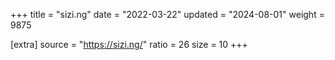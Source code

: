 +++
title = "sizi.ng"
date = "2022-03-22"
updated = "2024-08-01"
weight = 9875

[extra]
source = "https://sizi.ng/"
ratio = 26
size = 10
+++
